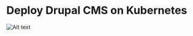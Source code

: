 # Deploy Drupal CMS on Kubernetes

![Alt text](https://github.com/sinanguc/Game-of-PODs-of-KodeKloud/Bravo-Drupal/blob/main/architecture.PNG?raw=true "Architecture")
